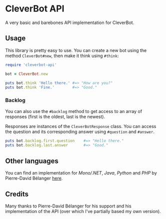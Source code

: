 # CleverBot API
A very basic and barebones API implementation for CleverBot.

## Usage
This library is pretty easy to use. You can create a new bot using the method `CleverBot#new`, then make it think using `#think`:

```ruby
require 'cleverbot-api'

bot = CleverBot.new

puts bot.think 'Hello there.' #=> "How are you?"
puts bot.think 'Fine.'        #=> "Good."
```

### Backlog
You can also use the `#backlog` method to get access to an array of responses (first is the oldest, last is the newest).

Responses are instances of the `CleverBotResponse` class. You can access the question and its corresponding answer using `#question` and `#answer`.
```ruby
puts bot.backlog.first.question    #=> "Hello there."
puts bot.backlog.last.answer       #=> "Good."
```

## Other languages
You can find an implementation for *Mono/.NET*, *Java*, *Python* and *PHP* by Pierre-David Bélanger [here](http://code.google.com/p/chatter-bot-api/).

## Credits
Many thanks to Pierre-David Bélanger for his support and his implementation of the API (over which I've partially based my own version).